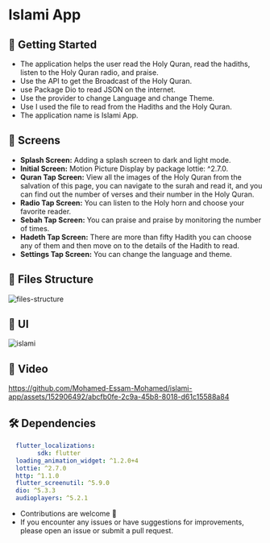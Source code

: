 #  Islami App

## 🚀 Getting Started

- The application helps the user read the Holy Quran, read the hadiths, listen to the Holy Quran radio, and  praise.
- Use the API to get the Broadcast of the Holy Quran.
- use Package Dio to read JSON on the internet.
- Use the provider to change Language and change Theme.
- Use I used the file to read from the Hadiths and the Holy Quran.
- The application name is Islami App.
  
## 🤳 Screens

- **Splash Screen:** Adding a splash screen to dark and light mode. 
- **Initial Screen:** Motion Picture Display by package lottie: ^2.7.0.
- **Quran Tap Screen:** View all the images of the Holy Quran from the salvation of this page, you can navigate to the surah and read it, and you can find out the number of verses and their number in the Holy Quran.
- **Radio Tap Screen:** You can listen to the Holy horn and choose your favorite reader.
- **Sebah Tap Screen:** You can praise and praise by monitoring the number of times.
- **Hadeth Tap Screen:** There are more than fifty Hadith you can choose any of them and then move on to the details of the Hadith to read.
- **Settings Tap Screen:** You can change the language and theme.






## 📁 Files Structure
![files-structure](https://github.com/Mohamed-Essam-Mohamed/islami-app/assets/152906492/b7514cfd-af2d-42a8-9307-5b93cca65561)



## 📱 UI

![islami](https://github.com/Mohamed-Essam-Mohamed/ISLAMI-APP/assets/152906492/fc872ef3-6ddb-4e1d-8861-6f0e9d8a6072)


## 🎥 Video
https://github.com/Mohamed-Essam-Mohamed/islami-app/assets/152906492/abcfb0fe-2c9a-45b8-8018-d61c15588a84



## 🛠 Dependencies

```pubspec.yaml
  flutter_localizations:
        sdk: flutter 
  loading_animation_widget: ^1.2.0+4
  lottie: ^2.7.0
  http: ^1.1.0
  flutter_screenutil: ^5.9.0
  dio: ^5.3.3
  audioplayers: ^5.2.1
```

- Contributions are welcome 💜
- If you encounter any issues or have suggestions for improvements, please open an issue or submit a pull request.

